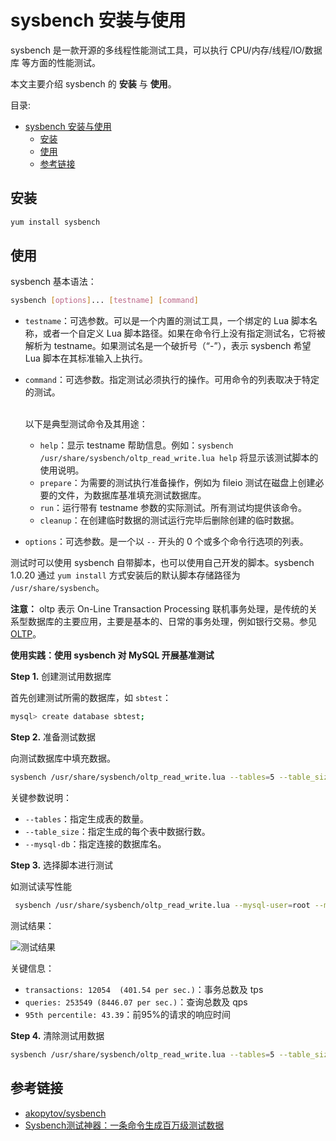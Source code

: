 # sysbench 安装与使用

sysbench 是一款开源的多线程性能测试工具，可以执行 CPU/内存/线程/IO/数据库 等方面的性能测试。

本文主要介绍 sysbench 的 **安装** 与 **使用**。

目录:

- [sysbench 安装与使用](#sysbench-安装与使用)
  - [安装](#安装)
  - [使用](#使用)
  - [参考链接](#参考链接)

## 安装

```bash
yum install sysbench
```

## 使用

sysbench 基本语法：

```bash
sysbench [options]... [testname] [command] 
```

* `testname`：可选参数。可以是一个内置的测试工具，一个绑定的 Lua 脚本名称，或者一个自定义 Lua 脚本路径。如果在命令行上没有指定测试名，它将被解析为 testname。如果测试名是一个破折号（“-”），表示 sysbench 希望 Lua 脚本在其标准输入上执行。
* `command`：可选参数。指定测试必须执行的操作。可用命令的列表取决于特定的测试。
  
  <br>以下是典型测试命令及其用途：
  <br>
  * `help`：显示 testname 帮助信息。例如：`sysbench /usr/share/sysbench/oltp_read_write.lua help` 将显示该测试脚本的使用说明。
  * `prepare`：为需要的测试执行准备操作，例如为 fileio 测试在磁盘上创建必要的文件，为数据库基准填充测试数据库。
  * `run`：运行带有 testname 参数的实际测试。所有测试均提供该命令。
  * `cleanup`：在创建临时数据的测试运行完毕后删除创建的临时数据。

* `options`：可选参数。是一个以 `--` 开头的 0 个或多个命令行选项的列表。

测试时可以使用 sysbench 自带脚本，也可以使用自己开发的脚本。sysbench 1.0.20 通过 `yum install` 方式安装后的默认脚本存储路径为 `/usr/share/sysbench`。

**注意：** oltp 表示 On-Line Transaction Processing 联机事务处理，是传统的关系型数据库的主要应用，主要是基本的、日常的事务处理，例如银行交易。参见 [OLTP](https://baike.baidu.com/item/OLTP)。

**使用实践：使用 sysbench 对 MySQL 开展基准测试**

**Step 1.** 创建测试用数据库

首先创建测试所需的数据库，如 `sbtest`：

```bash
mysql> create database sbtest;
```

**Step 2.** 准备测试数据

向测试数据库中填充数据。

```bash
sysbench /usr/share/sysbench/oltp_read_write.lua --tables=5 --table_size=100 --mysql-user=root --mysql-password=MyNewPass4! --mysql-host=localhost --mysql-port=3306 --mysql-db=sbtest prepare
```

关键参数说明：

* `--tables`：指定生成表的数量。
* `--table_size`：指定生成的每个表中数据行数。
* `--mysql-db`：指定连接的数据库名。

**Step 3.** 选择脚本进行测试

如测试读写性能

```bash
 sysbench /usr/share/sysbench/oltp_read_write.lua --mysql-user=root --mysql-password=MyNewPass4! --mysql-host=localhost --mysql-port=3306 --mysql-db=sbtest --tables=5 --table_size=100 --threads=10 --time=30 --report-interval=3 run
```

测试结果：

![测试结果](https://yulan-img-work.oss-cn-beijing.aliyuncs.com/img/20220102145835.png)

关键信息：

* `transactions: 12054  (401.54 per sec.)`：事务总数及 tps
* `queries: 253549 (8446.07 per sec.)`：查询总数及 qps
* `95th percentile: 43.39`：前95%的请求的响应时间

**Step 4.** 清除测试用数据

```bash
sysbench /usr/share/sysbench/oltp_read_write.lua --tables=5 --table_size=100 --mysql-user=root --mysql-password=MyNewPass4! --mysql-host=localhost --mysql-port=3306 --mysql-db=sbtest cleanup
```

## 参考链接

* [akopytov/sysbench](https://github.com/akopytov/sysbench)
* [Sysbench测试神器：一条命令生成百万级测试数据](https://my.oschina.net/u/4579562/blog/4692263)
